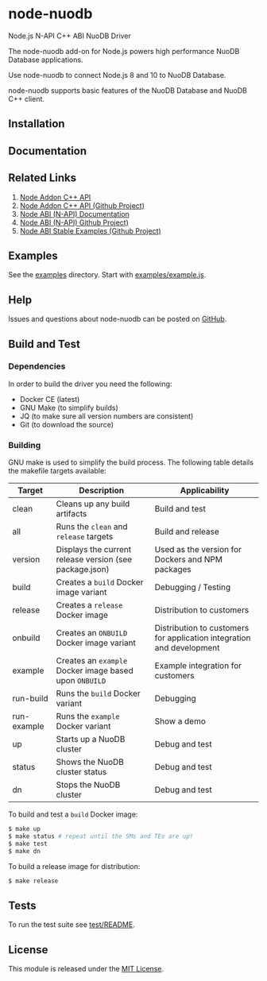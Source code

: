 # node-nuodb

Node.js N-API C++ ABI NuoDB Driver

The node-nuodb add-on for Node.js powers high performance NuoDB Database applications.

Use node-nuodb to connect Node.js 8 and 10 to NuoDB Database.

node-nuodb supports basic features of the NuoDB Database and
NuoDB C++ client.

## Installation

## Documentation

## Related Links

1. [Node Addon C++ API][40]
2. [Node Addon C++ API (Github Project)][41]
2. [Node ABI (N-API) Documentation][42]
3. [Node ABI (N-API) Github Project)][43]
4. [Node ABI Stable Examples (Github Project)][44]

## Examples

See the [examples][30] directory.  Start with
[examples/example.js][31].

## Help

Issues and questions about node-nuodb can be posted on [GitHub][3].

## Build and Test

### Dependencies

In order to build the driver you need the following:

- Docker CE (latest)
- GNU Make (to simplify builds)
- JQ (to make sure all version numbers are consistent)
- Git (to download the source)

### Building

GNU make is used to simplify the build process. The following table details
the makefile targets available:

| Target  	|  Description 	|  Applicability 	|
|---	|---	|---	|
|  clean  |  Cleans up any build artifacts 	|  Build and test   |
|  all	|  Runs the `clean` and `release` targets 	|  Build and release 	|
|  version 	|  Displays the current release version (see package.json) 	|  Used as the version for Dockers and NPM packages   |
|  build 	|  Creates a `build` Docker image variant 	|  Debugging / Testing  	|
|  release	|  Creates a `release` Docker image 	|  Distribution to customers   |
|  onbuild 	|  Creates an `ONBUILD` Docker image variant 	|  Distribution to customers for application integration and development 	|
|  example 	|  Creates an `example` Docker image based upon `ONBUILD` 	|  Example integration for customers 	|
|  run-build 	|  Runs the `build` Docker variant 	|  Debugging 	|
|  run-example 	|  Runs the `example` Docker variant 	|  Show a demo 	|
|  up 	|  Starts up a NuoDB cluster 	|  Debug and test 	| 
|  status 	|  Shows the NuoDB cluster status 	|  Debug and test 	|
|  dn 	|  Stops the NuoDB cluster 	|  Debug and test 	|

To build and test a `build` Docker image:

```bash
$ make up
$ make status # repeat until the SMs and TEs are up!
$ make test
$ make dn
```

To build a release image for distribution:

```bash
$ make release
```

## Tests

To run the test suite see [test/README][34].

## License

This module is released under the [MIT License][36].

[3]: https://github.com/nuodb/node-nuodb/issues
[30]: https://github.com/nuodb/node-nuodb/blob/master/examples
[34]: https://github.com/nuodb/node-nuodb/blob/master/test/README.md
[36]: https://opensource.org/licenses/MIT
[31]: https://github.com/nuodb/node-nuodb/blob/master/examples/example.js#L1
[40]: https://github.com/nodejs/node-addon-api#api
[41]: https://github.com/nodejs/node-addon-api
[42]: https://nodejs.org/api/n-api.html
[43]: https://github.com/nodejs/node/blob/master/doc/api/n-api.md
[44]: https://github.com/nodejs/abi-stable-node-addon-examples
